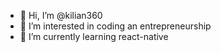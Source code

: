 - 👋 Hi, I’m @kilian360
- 👀 I’m interested in coding an entrepreneurship
- 🌱 I’m currently learning react-native
